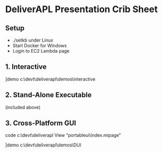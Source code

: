 # DeliverAPL Presentation Crib Sheet

## Setup

* ./setkb under Linux
* Start Docker for Windows
* Login to EC2 Lambda page

## 1. Interactive

]demo c:\devt\deliverapl\demos\interactive

## 2. Stand-Alone Executable

(included above)

## 3. Cross-Platform GUI

code c:\devt\deliverapl
View "portableui\index.mipage"

]demo c:\devt\deliverapl\demos\DUI


